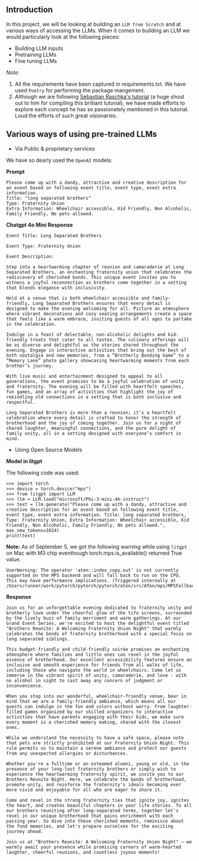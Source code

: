 ## Introduction

In this project, we will be looking at building an `LLM from Scratch` and at various ways of accessing the LLMs. When it comes to building an LLM we would particularly look at the following pieces:

- Building LLM inputs
- Pretraining LLMs
- Fine tuning LLMs  

*Note:* 

1. All the requirements have been captured in requirements.txt. We have used `Poetry` for performing the package mangement.
2. Although we are following [Sebastian Raschka's tutorial](https://www.youtube.com/watch?v=quh7z1q7-uc) (a huge shout out to him for compiling this brilliant tutorial), we have made efforts to explore each concept he has so passionately mentioned in this tutorial. Loud the efforts of such great visionaries.  

## Various ways of using pre-trained LLMs

- Via Public & proprietary services

We have so dearly used the `OpenAI` models:

**Prompt**
```
Please come up with a dandy, attractive and creative description for an event based on following event title, event type, event extra information.
Title: "long separated brothers"
Type: Fraternity Union
Extra Information: Wheelchair accessible, Kid Friendly, Non Alcoholic, Family Friendly, No pets allowed.
```
**Chatgpt 4o Mini Response**
```
Event Title: Long Separated Brothers

Event Type: Fraternity Union

Event Description:

Step into a heartwarming chapter of reunion and camaraderie at Long Separated Brothers, an enchanting fraternity union that celebrates the rediscovery of cherished bonds. This unique event invites you to witness a joyful reconnection as brothers come together in a setting that blends elegance with inclusivity.

Held at a venue that is both wheelchair accessible and family-friendly, Long Separated Brothers ensures that every detail is designed to make the evening welcoming for all. Picture an atmosphere where vibrant decorations and cozy seating arrangements create a space that feels like a warm embrace, inviting guests of all ages to partake in the celebration.

Indulge in a feast of delectable, non-alcoholic delights and kid-friendly treats that cater to all tastes. The culinary offerings will be as diverse and delightful as the stories shared throughout the evening. Engage in interactive activities that bring out the best of both nostalgia and new memories, from a “Brotherly Bonding Game” to a “Memory Lane” photo gallery showcasing heartwarming moments from each brother’s journey.

With live music and entertainment designed to appeal to all generations, the event promises to be a joyful celebration of unity and fraternity. The evening will be filled with heartfelt speeches, fun games, and an array of activities that highlight the joy of rekindling old connections in a setting that is both inclusive and respectful.

Long Separated Brothers is more than a reunion; it’s a heartfelt celebration where every detail is crafted to honor the strength of brotherhood and the joy of coming together. Join us for a night of shared laughter, meaningful connections, and the pure delight of family unity, all in a setting designed with everyone’s comfort in mind.
```

-  Using Open Source Models

**Model in litgpt**

The following code was used:
```
>>> import torch
>>> device = torch.device("mps")
>>> from litgpt import LLM
>>> llm = LLM.load("microsoft/Phi-3-mini-4k-instruct")
>>> text = llm.generate("Please come up with a dandy, attractive and creative description for an event based on following event title, event type, event extra information. Title: long separated brothers, Type: Fraternity Union, Extra Information: Wheelchair accessible, Kid Friendly, Non Alcoholic, Family Friendly, No pets allowed.",  max_new_tokens=1024)
print(text)
```
**Note:** As of September 5, we got the following warning while using `litgpt` on Mac with M3 chip eventhough torch.mps.is_available() returned True value.

```
UserWarning: The operator 'aten::index_copy.out' is not currently supported on the MPS backend and will fall back to run on the CPU. This may have performance implications. (Triggered internally at /Users/runner/work/pytorch/pytorch/pytorch/aten/src/ATen/mps/MPSFallback.mm:13.)
```

**Response**
```
Join us for an unforgettable evening dedicated to fraternity unity and brotherly love under the cheerful glow of the tifo screens, surrounded by the lively buzz of family merriment and warm gatherings. At our Grand Event Series, we're excited to host the delightful event titled "Brothers Reunite: A Welcoming Fraternity Union Night" that warmly celebrates the bonds of fraternity brotherhood with a special focus on long separated siblings.

This budget-friendly and child-friendly soirée promises an enchanting atmosphere where families and little ones can revel in the joyful essence of brotherhood. Our excellent accessibility features ensure an inclusive and smooth experience for friends from all walks of life, including those who navigate the world in wheelchairs. Come let us immerse in the vibrant spirit of unity, camaraderie, and love - with no alcohol in sight to cast away any concern of judgment or inconvenience.

When you step into our wonderful, wheelchair-friendly venue, bear in mind that we are a family-friendly ambiance, which means all our guests can indulge in the fun and colors without worry. From laughter-filled games organized by our skilled organizers to interactive activities that have parents engaging with their kids, we make sure every moment is a cherished memory making, shared with the closest ones.

While we understand the necessity to have a safe space, please note that pets are strictly prohibited at our Fraternity Union Night. This rule permits us to maintain a serene ambiance and protect our guests from any unexpected allergies or disturbances.

Whether you're a fulltime or an esteemed alumni, young or old, in the presence of your long-lost fraternity brothers or simply wish to experience the heartwarming fraternity spirit, we invite you to our Brothers Reunite Night. Here, we celebrate the bonds of brotherhood, promote unity, and reinforce the fraternity's ideals becoming ever more vivid and enjoyable for all who are eager to share it.

Come and revel in the strong fraternity ties that ignite joy, ignites the heart, and creates beautiful chapters in your life stories. To all our brothers reuniting after long-separated terms, together let's revel in our unique brotherhood that gains enrichment with each passing year. So dive into these cherished moments, reminisce about the fond memories, and let's prepare ourselves for the exciting journey ahead. 

Join us at "Brothers Reunite: A Welcoming Fraternity Union Night" – we warmly await your presence while promising corners of warm-hearted laughter, cheerful reunions, and countless joyous moments!
```
